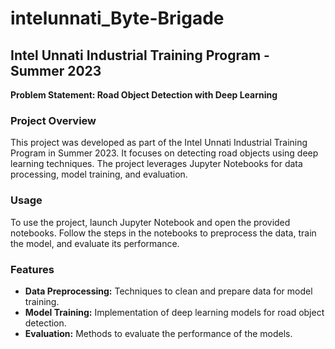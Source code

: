 # intelunnati_Byte-Brigade

## Intel Unnati Industrial Training Program - Summer 2023

**Problem Statement: Road Object Detection with Deep Learning**

### Project Overview
This project was developed as part of the Intel Unnati Industrial Training Program in Summer 2023. It focuses on detecting road objects using deep learning techniques. The project leverages Jupyter Notebooks for data processing, model training, and evaluation.

### Usage
To use the project, launch Jupyter Notebook and open the provided notebooks. Follow the steps in the notebooks to preprocess the data, train the model, and evaluate its performance.

### Features
- **Data Preprocessing:** Techniques to clean and prepare data for model training.
- **Model Training:** Implementation of deep learning models for road object detection.
- **Evaluation:** Methods to evaluate the performance of the models.
